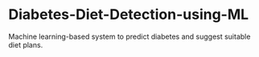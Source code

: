 # Diabetes-Diet-Detection-using-ML
Machine learning-based system to predict diabetes and suggest suitable diet plans.
